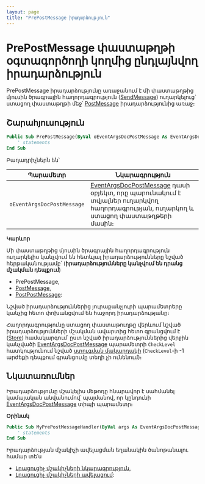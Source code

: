 ```yaml
---
layout: page
title: "PrePostMessage իրադարձություն"
---
```


# PrePostMessage փաստաթղթի օգտագործողի կողմից ընդլայնվող իրադարձություն

PrePostMessage իրադարձությունը առաջանում է մի փաստաթղթից մյուսին ծրագրային հաղորդագրություն ([SendMessage](../../Functions/ASDOC/SendMessage.md)) ուղարկելուց` ստացող փաստաթղթի մեջ՝ [PostMessage](../PostMessage.md) իրադարձությունից առաջ։

## Շարահյուսություն

``` vb
Public Sub PrePostMessage(ByVal oEventArgsDocPostMessage As EventArgsDocPostMessage)
    ' statements
End Sub
```

Բաղադրիչներն են՝

|Պարամետր|Նկարագրություն|
|--|--|
|`oEventArgsDocPostMessage`| [EventArgsDocPostMessage](../UserDefinedHandlers.md#eventargsdocpostmessage-class) դասի օբյեկտ, որը պարունակում է տվյալներ ուղարկվող հաղորդագրության, ուղարկող և ստացող փաստաթղթերի մասին։|

**Կարևոր** 

Մի փաստաթղթից մյուսին ծրագրային հաղորդագրություն ուղարկելիս կանչվում են հետևյալ իրադարձությունները նշված հերթականությամբ՝ (**իրադարձությունները կանչվում են դրանց մշակման դեպքում**)
* PrePostMessage,
* [PostMessage](../PostMessage.md),
* [PostPostMessage](PostPostMessage.md):

Նշված իրադարձություններից յուրաքանչյուրի պարամետրերը կանչից հետո փոխանցվում են հաջորդ իրադարձությանը։

Հաղորդագրությունը ստացող փաստաթուղթը վերևում նշված իրադարձությունների մշակման ավարտից հետո գրանցվում է ([Store](../../Functions/ASDOC/Store.md)) համակարգում՝ ըստ նշված իրադարձություններից վերջին կանչվածի [EventArgsDocPostMessage](../UserDefinedHandlers.md#eventargsdocpostmessage-class) պարամետրի `CheckLevel` հատկությունում նշված [ստուգման մակարդակի](../../Functions/ASDOC/DocCheckLevel.md) (`CheckLevel`-ի -1 արժեքի դեպքում գրանցումը տեղի չի ունենում)։ 

## Նկատառումներ

Իրադարձությունը մշակելիս մեթոդը հնարավոր է սահմանել կամայական անվանումով՝ պայմանով, որ կընդունի [EventArgsDocPostMessage](../UserDefinedHandlers.md#eventargsdocpostmessage-class) տիպի պարամետր։

**Օրինակ**

``` vb
Public Sub MyPrePostMessageHandler(ByVal args As EventArgsDocPostMessage) 
    ' statements
End Sub
```

Իրադարձության մշակիչի ավելացման եղանակին ծանոթանալու համար տե՛ս 
* [Լրացուցիչ մշակիչների նկարագրություն](../UserDefinedHandlers.md),
* [Լրացուցիչ մշակիչների ավելացում](../UserDefinedHandlers.md#մշակիչների-գրանցում):

